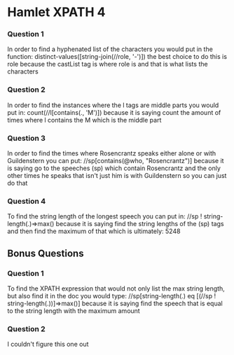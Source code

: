 # Hamlet XPATH 4

### Question 1
In order to find a hyphenated list of the characters you would put in the function:
distinct-values([string-join(//role, '-')])
the best choice to do this is role because the castList tag is where role is and that is what lists the characters

### Question 2
In order to find the instances where the l tags are middle parts you would put in:
count(//l[contains(., 'M')])
because it is saying count the amount of times where l contains the M which is the middle part 

### Question 3
In order to find the times where Rosencrantz speaks either alone or with Guildenstern you can put:
//sp[contains(@who, "Rosencrantz")] 
because it is saying go to the speeches (sp) which contain Rosencrantz and the only other times he speaks that isn't just him is with Guildenstern so you can just do that

### Question 4
To find the string length of the longest speech you can put in:
//sp ! string-length(.)=>max()
because it is saying find the string lengths of the (sp) tags and then find the maximum of that which is ultimately: 5248

## Bonus Questions 

### Question 1 
To find the XPATH expression that would not only list the max string length, but also find it in the doc you would type:
//sp[string-length(.) eq [(//sp ! string-length(.))]=>max()] 
because it is saying find the speech that is equal to the string length with the maximum amount 

### Question 2 
I couldn't figure this one out



